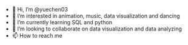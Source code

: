 - 👋 Hi, I’m @yuechen03
- 👀 I’m interested in animation, music, data visualization and dancing
- 🌱 I’m currently learning SQL and python
- 💞️ I’m looking to collaborate on data visualization and data analyzing
- 📫 How to reach me 

<!---
yuechen03/yuechen03 is a ✨ special ✨ repository because its `README.md` (this file) appears on your GitHub profile.
You can click the Preview link to take a look at your changes.
--->
